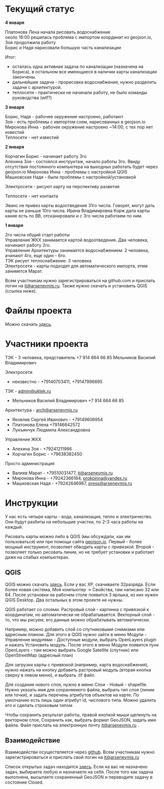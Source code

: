 
Текущий статус
==============

**4 января**

Платонова Лена начала рисовать водоснабжение<br />
около 16:00 решилась проблема с импортом координат из geojson.io, Зоя продолжила работу<br />
Борис и Надя нарисовали большую часть канализации<br />

Итог: 

* осталась одна активная задача по канализации (назначена на Бориса), в остальном все имеющиеся в наличии карты канализации закончены. 
* дальнейшие задачи - прорисовка водоснабжения, нужно разделить задачи с архитектурой.
* теплосети - практически не начинали работу, не было команды руководства (wtf?)


**3 января**

Борис, Надя - рабочее окружение настроено, работают<br />
Зоя - есть проблемы с импортом схем, нарисованных в geojson.io<br />
Миронова Инна - рабочее окружение настроено ~14:00, с тех пор нет известий<br />
Теплосети - нет известий<br />


**2 января**

Корчагин Борис - начинает работу 3го<br />
Алехина Зоя - состоялся инструктаж, начало работы 3го. Ввиду отсутствия постоянного компьютера на выходных работать будет через geojson.io
Миронова Инна - проблемы с настройкой QGIS<br />
Машковская Надя - были проблемы с настройкой/установкой

Электросети - рисуют карту на перспективу развития

Теплосети - нет контакта

Эванс не привез карты водоотведения 31го числа. Говорят, могут дать карты не раньше 10го числа. Ирина Владимировна Корж дала карты какие есть по ВВ, отсканировали и с 3го числа работаем по ним.


**1 января**

2го числа общий старт работы<br />
Управление ЖКХ занимается картой водоотведения. Два человека, начинают работу 2го.<br />
Управление Архитектуры занимается водоснабжением. 2 человека, ачинают 4го, еще один - 6го.<br />
ТЭК рисует теплоснабжение. 3 человека<br />
Электросети - карты подходят для автоматического импорта, этим занимется Марат.<br />

Всем участникам нужно зарегистрироваться на github.com и прислать логин на it@arsenevmis.ru. Также нужно скачать и установить QGIS (ссылка ниже).

Файлы проекта
=====================

Можно скачать [здесь](http://kyrie.ru/karta/).


Участники проекта
=================

ТЭК - 3 человека, представитель +7 914 664 66 85  Мельников Василий Владимирович

Электросети 

* неизвестно - +79140703411, +79147996695


ТЭК - admin@uktek.ru

* Мельников Василий Владимирович +7 914 664 66 85  

Архитектура - arch@arsenevmis.ru

* Яковлев Сергей Иванович - +79149606954
* Платонова Елена +79146642572
* Лукъянчук Людмила Александровна

Управление ЖКХ

* Алехина Зоя - +79241211986
* Корчагин Борис - +79638382450

Просто администрация

* Валиев Марат - +79510031477, it@arsenevmis.ru
* Миронова Инна - +79242366184, prokoinna@yandex.ru
* Машковская Надя - +79242646967, press@arsenevmis.ru

Инструкции
==========

У нас есть четыре карты - вода, канализация, тепло и электричество. Они будут разбиты на небольшие участки, по 2-3 часа работы на каждый.

Рисовать карты можно либо в QGIS (мы обсуждали, как им пользоваться) или при помощи сайта [geojson.io](http://geojson.io). Первый - более мощный инструмент, позволяет обводить карты с привязкой. Второй - позволяет только рисовать линии, но не требует установки и работает даже на слабых компьютерах.

QGIS
----

QGIS можно скачать [здесь](http://www.qgis.org/ru/site/forusers/download.html). Если у вас XP, скачиваете 32разряда. Если более новая система, Мой компьютер -> Свойства, там написано 32 или 64. После установки на рабочем столе появится 3 ярлыка, из них нужен QGIS Desktop. Два остальных в этом проекте не нужны.

QGIS работает со слоями. Растровый слой - картинка с привязкой к координатам, но автоматически не обрабатывается. Векторный слой - то, что мы рисуем, его данные можно обрабатывать автоматически.

Например, можно добавить слой со спутниковыми снимками или адресным планом. Для этого в QGIS нужно зайти в меню Модули - Управление модулями - Доступные модули, выбрать OpenLayers plugin и нажать Установить модуль. После этого в меню Модули появится пунк OpenLayers - там можно выбрать Google Satellite (спутник) или OpenStreetMap (адресный план)

Для загрузки карты с привязкой (например, карта водоснабжения), нужно нажать на кнопку добавить растровый модуль (вторая кнопка сверху в левом меню), и выбрать .tif файл.

Для создания нового слоя, нужно в меню Слои - Новый - shapefile. Нужно указать имя для сохраняемого файла, выбрать тип слоя (линии или точки), и задать перечень атрибутов объектов на карте. По умолчанию есть лишь один атрибут id, числового типа. Можно удалить его и сделать строковым типом

Чтобы сохранить результат работы, правой кнопкой мыши щелкнуть на векторном слое, Сохранить как, выбрать формат GeoJSON, задать имя файла. Файл прислать на электронную почту it@arsenevmis.ru .

Взаимодействие
-----------------------

Взаимодействи осуществляется через [github](http://github.com). Всем участникам нужно зарегистрироваться и прислать свой логин на it@arsenevmis.ru

Список открытых задач находится [здесь](https://github.com/user2589/karta/issues?state=open). Если на вас не назначено задач, выбираете любую и назначаете на себя. После того как задача выполнена, высылаете сохраненный GeoJSON и переводите задачу в состояние Closed.